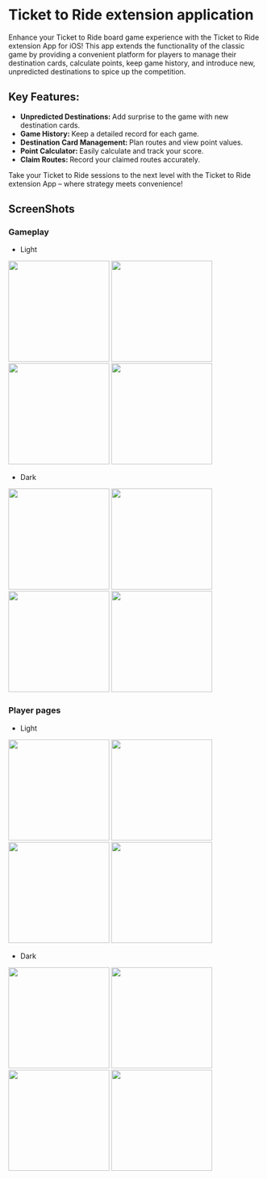 <h1>Ticket to Ride extension application</h1>
<p style="text-alignment: justify">
Enhance your Ticket to Ride board game experience with the Ticket to Ride extension App for iOS! This app extends the functionality of the classic game by providing a convenient platform for players to manage their destination cards, calculate points, keep game history, and introduce new, unpredicted destinations to spice up the competition.
</p>

<h2>Key Features:</h2>
<p>
  <ul>
    <li><b>Unpredicted Destinations: </b>Add surprise to the game with new destination cards.</li>
    <li><b>Game History: </b>Keep a detailed record for each game.</li>
    <li><b>Destination Card Management: </b>Plan routes and view point values.</li>
    <li><b>Point Calculator: </b>Easily calculate and track your score.</li>
    <li><b>Claim Routes: </b>Record your claimed routes accurately.</li>
    </ul>
</p>

Take your Ticket to Ride sessions to the next level with the Ticket to Ride extension App – where strategy meets convenience!

<h2>ScreenShots</h2>
<div style="text-alignment: center">
  <h3>Gameplay</h3>
  <ul>
    <li>
      Light
    </li>
  </ul>
  <img src="https://github.com/Parsakarami/TTR-Multiplayer/blob/main/ScreenShots/Light/RoomLight.png" width="200" />
  <img src="https://github.com/Parsakarami/TTR-Multiplayer/blob/main/ScreenShots/Light/PickTicketLight.png" width="200" />
  <img src="https://github.com/Parsakarami/TTR-Multiplayer/blob/main/ScreenShots/Light/DestinationLight.png" width="200" />
  <img src="https://github.com/Parsakarami/TTR-Multiplayer/blob/main/ScreenShots/Light/ClaimLight.png" width="200" />
  <ul>
    <li>
      Dark
    </li>
  </ul>
  <img src="https://github.com/Parsakarami/TTR-Multiplayer/blob/main/ScreenShots/Dark/RoomDark.png" width="200" />
  <img src="https://github.com/Parsakarami/TTR-Multiplayer/blob/main/ScreenShots/Dark/PickTicketDark.png" width="200" />
  <img src="https://github.com/Parsakarami/TTR-Multiplayer/blob/main/ScreenShots/Dark/DestinationDark.png" width="200" />
  <img src="https://github.com/Parsakarami/TTR-Multiplayer/blob/main/ScreenShots/Dark/ClaimDark.png" width="200" />

<div style="text-alignment: center">
  <h3>Player pages</h3>
  <ul>
    <li>
      Light
    </li>
  </ul>
   <img src="https://github.com/Parsakarami/TTR-Multiplayer/blob/main/ScreenShots/Light/LoginLight.png" width="200" />
  <img src="https://github.com/Parsakarami/TTR-Multiplayer/blob/main/ScreenShots/Light/SignUpLight.png" width="200" />
  <img src="https://github.com/Parsakarami/TTR-Multiplayer/blob/main/ScreenShots/Light/ProfileLight.png" width="200" />
  <img src="https://github.com/Parsakarami/TTR-Multiplayer/blob/main/ScreenShots/Light/MenuLight.png" width="200" />
  <ul>
    <li>
    Dark
    </li>
  </ul>
  <img src="https://github.com/Parsakarami/TTR-Multiplayer/blob/main/ScreenShots/Dark/LoginDark.png" width="200" />
  <img src="https://github.com/Parsakarami/TTR-Multiplayer/blob/main/ScreenShots/Dark/SignUpDark.png" width="200" />
  <img src="https://github.com/Parsakarami/TTR-Multiplayer/blob/main/ScreenShots/Dark/ProfileDark.png" width="200" />
  <img src="https://github.com/Parsakarami/TTR-Multiplayer/blob/main/ScreenShots/Dark/MenuDark.png" width="200" />
</div>


